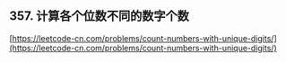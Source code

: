 **357. 计算各个位数不同的数字个数**  
---
[https://leetcode-cn.com/problems/count-numbers-with-unique-digits/](https://leetcode-cn.com/problems/count-numbers-with-unique-digits/)  
